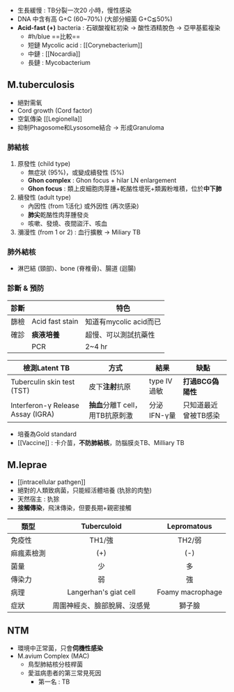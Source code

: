 - 生長緩慢 : TB分裂一次20 小時，慢性感染
- DNA 中含有高 G+C (60~70%) (大部分細菌 G+C≦50%) 
- **Acid-fast (+)** bacteria : 石碳酸複紅初染 -> 酸性酒精脫色 -> 亞甲基藍複染
	- #h/blue ==比較==
	- 短鏈 Mycolic acid : [[Corynebacterium]]
	- 中鏈 : [[Nocardia]]
	- 長鏈 : Mycobacterium
## M.tuberculosis
- 絕對需氧
- Cord growth (Cord factor)
- 空氣傳染 [[Legionella]]
- 抑制Phagosome和Lysosome結合 -> 形成Granuloma
### 肺結核
1. 原發性 (child type)
	- 無症狀 (95%)，或變成續發性 (5%)
	- **Ghon complex** : Ghon focus + hilar LN enlargement
	- **Ghon focus** : 類上皮細胞肉芽腫+乾酪性壞死+類澱粉堆積，位於**中下肺**
2. 續發性 (adult type)
	- 內因性 (from 1活化) 或外因性 (再次感染)
	- **肺尖**乾酪性肉芽腫發炎
	- 咳嗽、發燒、夜間盜汗、咳血
3. 瀰漫性 (from 1 or 2) : 血行擴散 -> Miliary TB
### 肺外結核
- 淋巴結 (頸部)、bone (脊椎骨)、腸道 (迴腸)
### 診斷 & 預防
| 診斷 |                 | 特色                   |
|------|-----------------|------------------------|
| 篩檢 | Acid fast stain | 知道有mycolic acid而已 |
| 確診 | **痰液培養**        |  超慢、可以測試抗藥性  |
|      | PCR             | 2~4 hr                 |

| 檢測Latent TB                     | 方式                         | 結果        | 缺點                 |
|-----------------------------------|------------------------------|-------------|----------------------|
| Tuberculin skin test (TST)        | 皮下**注射**抗原                 | type IV過敏 | **打過BCG偽陽性**        |
| Interferon-γ Release Assay (IGRA) | **抽血**分離T cell，用TB抗原刺激 | 分泌IFN-γ量 | 只知道最近曾被TB感染 |
- 培養為Gold standard
- [[Vaccine]] : 卡介苗，**不防肺結核**，防腦膜炎TB、Milliary TB

## M.leprae
- [[intracellular pathgen]]
- 絕對的人類致病菌，只能經活體培養 (犰狳的肉墊)
- 天然宿主 : 犰狳
- **接觸傳染**，飛沫傳染，但要長期+親密接觸

| 類型       |          Tuberculoid         |    Lepromatous   |
|------------|:----------------------------:|:----------------:|
| 免疫性     |            TH1/強            |      TH2/弱      |
| 痲瘋素檢測 |              (+)             |        (-)       |
| 菌量       |              少              |        多        |
| 傳染力     |              弱              |        強        |
| 病理       |         Langerhan's giat cell| Foamy macrophage |
| 症狀       | 周圍神經炎、臉部脫屑、沒感覺 |      獅子臉      |
## NTM
- 環境中正常菌，只會**伺機性感染**
- M.avium Complex (MAC)
	- 鳥型肺結核分枝桿菌
	- 愛滋病患者的第三常見死因
		- 第一名 : TB